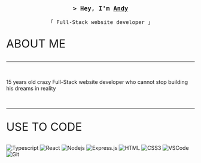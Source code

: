 <!-- Banner -->
<!-- <img src="./assets/banner-small.svg"> -->
<!-- Top  -->
<br/>
<h3 align="center">
        <samp>&gt; Hey, I'm
                <b><a target="_blank" href="https://github.com/notrealandy">Andy</a></b>
        </samp>
</h3>

<p align="center"> 
  <samp>
    「 Full-Stack website developer 」
    <br/>
  </samp>
</p>

<!-- About Me -->
 <p style="font-size: 30px;">ABOUT ME</p>

________________________________________________________________________________________________________

<br/>
<p>
   15 years old crazy Full-Stack website developer who cannot stop building his dreams in reality
</p>
<br/>

________________________________________________________________________________________________________

 <p style="font-size: 30px;">USE TO CODE</p>

![Typescript](https://img.shields.io/badge/Typescript-007acc?style=for-the-badge&labelColor=black&logo=typescript&logoColor=007acc)
![React](https://img.shields.io/badge/-React-61DBFB?style=for-the-badge&labelColor=black&logo=react&logoColor=61DBFB)
![Nodejs](https://img.shields.io/badge/Nodejs-3C873A?style=for-the-badge&labelColor=black&logo=node.js&logoColor=3C873A)
![Express.js](https://img.shields.io/badge/Express.js-000000?style=for-the-badge&logo=express&logoColor=white)
![HTML](https://img.shields.io/badge/HTML5-E34F26?style=for-the-badge&logo=html5&logoColor=white)
![CSS3](https://img.shields.io/badge/CSS3-1572B6?style=for-the-badge&logo=css3&logoColor=white)
![VSCode](https://img.shields.io/badge/Visual_Studio-0078d7?style=for-the-badge&logo=visual%20studio&logoColor=white)
![Git](https://img.shields.io/badge/Git-F05032?style=for-the-badge&logo=git&logoColor=white)
